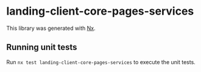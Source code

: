 # landing-client-core-pages-services

This library was generated with [Nx](https://nx.dev).

## Running unit tests

Run `nx test landing-client-core-pages-services` to execute the unit tests.
